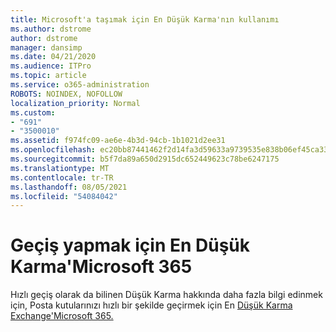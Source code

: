 ```yaml
---
title: Microsoft'a taşımak için En Düşük Karma'nın kullanımı
ms.author: dstrome
author: dstrome
manager: dansimp
ms.date: 04/21/2020
ms.audience: ITPro
ms.topic: article
ms.service: o365-administration
ROBOTS: NOINDEX, NOFOLLOW
localization_priority: Normal
ms.custom:
- "691"
- "3500010"
ms.assetid: f974fc09-ae6e-4b3d-94cb-1b1021d2ee31
ms.openlocfilehash: ec20bb87441462f2d14fa3d59633a9739535e838b06ef45ca33082a9c018d55c
ms.sourcegitcommit: b5f7da89a650d2915dc652449623c78be6247175
ms.translationtype: MT
ms.contentlocale: tr-TR
ms.lasthandoff: 08/05/2021
ms.locfileid: "54084042"
---
```

# <a name="using-minimal-hybrid-to-move-to-microsoft-365"></a>Geçiş yapmak için En Düşük Karma'Microsoft 365

Hızlı geçiş olarak da bilinen Düşük Karma hakkında daha fazla bilgi edinmek için, Posta kutularınızı hızlı bir şekilde geçirmek için En [Düşük Karma Exchange'Microsoft 365.](https://docs.microsoft.com/Exchange/mailbox-migration/use-minimal-hybrid-to-quickly-migrate)
